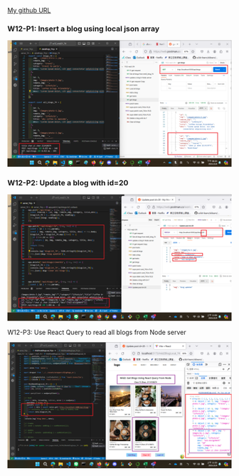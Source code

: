 [My github URL](https://github.com/CHEN211410674/1122-wp2-2N_74)

### W12-P1: Insert a blog using local json array
 
![](w12-p1-1.png) 

### W12-P2: Update a blog with id=20
 
![](w12-p2.png)

W12-P3: Use React Query to read all blogs from Node server
 
![](w12-p3.png)